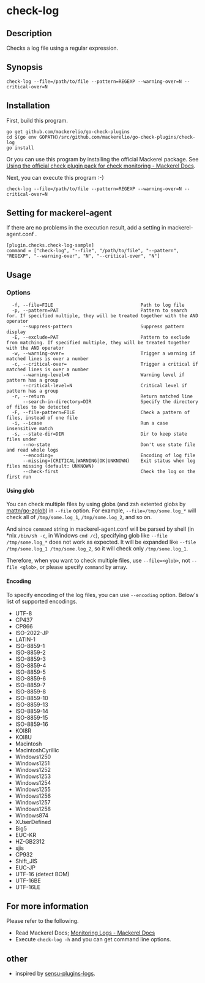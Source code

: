 # check-log

## Description

Checks a log file using a regular expression.

## Synopsis
```
check-log --file=/path/to/file --pattern=REGEXP --warning-over=N --critical-over=N
```

## Installation

First, build this program.

```
go get github.com/mackerelio/go-check-plugins
cd $(go env GOPATH)/src/github.com/mackerelio/go-check-plugins/check-log
go install
```

Or you can use this program by installing the official Mackerel package. See [Using the official check plugin pack for check monitoring - Mackerel Docs](https://mackerel.io/docs/entry/howto/mackerel-check-plugins).


Next, you can execute this program :-)

```
check-log --file=/path/to/file --pattern=REGEXP --warning-over=N --critical-over=N
```


## Setting for mackerel-agent

If there are no problems in the execution result, add a setting in mackerel-agent.conf .

```
[plugin.checks.check-log-sample]
command = ["check-log", "--file", "/path/to/file", "--pattern", "REGEXP", "--warning-over", "N", "--critical-over", "N"]
```

## Usage
### Options

```
  -f, --file=FILE                                Path to log file
  -p, --pattern=PAT                              Pattern to search for. If specified multiple, they will be treated together with the AND operator
      --suppress-pattern                         Suppress pattern display
  -E, --exclude=PAT                              Pattern to exclude from matching. If specified multiple, they will be treated together with the AND operator
  -w, --warning-over=                            Trigger a warning if matched lines is over a number
  -c, --critical-over=                           Trigger a critical if matched lines is over a number
      --warning-level=N                          Warning level if pattern has a group
      --critical-level=N                         Critical level if pattern has a group
  -r, --return                                   Return matched line
      --search-in-directory=DIR                  Specify the directory of files to be detected
  -F, --file-pattern=FILE                        Check a pattern of files, instead of one file
  -i, --icase                                    Run a case insensitive match
  -s, --state-dir=DIR                            Dir to keep state files under
      --no-state                                 Don't use state file and read whole logs
      --encoding=                                Encoding of log file
      --missing=(CRITICAL|WARNING|OK|UNKNOWN)    Exit status when log files missing (default: UNKNOWN)
      --check-first                              Check the log on the first run
```

#### Using glob

You can check multiple files by using globs (and zsh extented globs by [mattn/go-zglob](https://github.com/mattn/go-zglob)) in `--file` option.
For example, `--file=/tmp/some.log_*` will check all of `/tmp/some.log_1`, `/tmp/some.log_2`, and so on.

And since `command` string in mackerel-agent.conf will be parsed by shell (in *nix `/bin/sh -c`, in Windows `cmd /c`), specifying glob like `--file /tmp/some.log_*` does not work as expected.
It will be expanded like `--file /tmp/some.log_1 /tmp/some.log_2`, so it will check only `/tmp/some.log_1`.

Therefore, when you want to check multiple files, use `--file=<glob>`, not `--file <glob>`, or please specify `command` by array.

#### Encoding

To specify encoding of the log files, you can use `--encoding` option. Below's list of supported encodings.

- UTF-8
- CP437
- CP866
- ISO-2022-JP
- LATIN-1
- ISO-8859-1
- ISO-8859-2
- ISO-8859-3
- ISO-8859-4
- ISO-8859-5
- ISO-8859-6
- ISO-8859-7
- ISO-8859-8
- ISO-8859-10
- ISO-8859-13
- ISO-8859-14
- ISO-8859-15
- ISO-8859-16
- KOI8R
- KOI8U
- Macintosh
- MacintoshCyrillic
- Windows1250
- Windows1251
- Windows1252
- Windows1253
- Windows1254
- Windows1255
- Windows1256
- Windows1257
- Windows1258
- Windows874
- XUserDefined
- Big5
- EUC-KR
- HZ-GB2312
- sjis
- CP932
- Shift_JIS
- EUC-JP
- UTF-16 (detect BOM)
- UTF-16BE
- UTF-16LE

## For more information
Please refer to the following.

- Read Mackerel Docs; [Monitoring Logs - Mackerel Docs](https://mackerel.io/docs/entry/howto/check/log)
- Execute `check-log -h` and you can get command line options.

## other
- inspired by [sensu-plugins-logs](https://github.com/sensu-plugins/sensu-plugins-logs).

